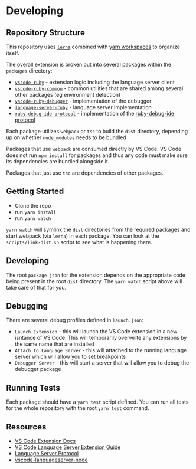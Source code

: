 # Developing

## Repository Structure

This repository uses [`lerna`]() combined with [yarn workspaces]() to organize itself.

The overall extension is broken out into several packages within the `packages` directory:

- [`vscode-ruby`](https://github.com/rubyide/vscode-ruby/blob/master/packages/vscode-ruby) - extension logic including the language server client
- [`vscode-ruby-common`](https://github.com/rubyide/vscode-ruby/blob/master/packages/vscode-ruby-common) - common utilities that are shared among several other packages (eg environment detection)
- [`vscode-ruby-debugger`](https://github.com/rubyide/vscode-ruby/blob/master/packages/vscode-ruby-debugger) - implementation of the debugger
- [`language-server-ruby`](https://github.com/rubyide/vscode-ruby/blob/master/packages/language-server-ruby) - language server implementation
- [`ruby-debug-ide-protocol`](https://github.com/rubyide/vscode-ruby/blob/master/packages/ruby-debug-ide-protocol) - implementation of the [ruby-debug-ide protocol](https://github.com/ruby-debug/ruby-debug-ide/blob/master/protocol-spec.md)

Each package utilizes `webpack` or `tsc` to build the `dist` directory, depending up on whether `node_modules` needs to be bundled

Packages that use `webpack` are consumed directly by VS Code. VS Code does not run `npm install` for packages and thus any code must make sure its dependencies are bundled alongside it.

Packages that just use `tsc` are dependencies of other packages.

## Getting Started

- Clone the repo
- run `yarn install`
- run `yarn watch`

`yarn watch` will symlink the `dist` directories from the required packages and start webpack (via `lerna`) in each package. You can look at the `scripts/link-dist.sh` script to see what is happening there.

## Developing

The root `package.json` for the extension depends on the appropriate code being present in the root `dist` directory. The `yarn watch` script above will take care of that for you.

## Debugging

There are several debug profiles defined in `launch.json`:

- `Launch Extension` - this will launch the VS Code extension in a new isntance of VS Code. This will temporarily overwrite any extensions by the same name that are installed
- `Attach to Language Server` - this will attached to the running language server which will allow you to set breakpoints
- `Debugger Server` - this will start a server that will allow you to debug the debugger package

## Running Tests

Each package should have a `yarn test` script defined. You can run all tests for the whole repository with the root `yarn test` command.

## Resources

- [VS Code Extension Docs](https://code.visualstudio.com/api)
- [VS Code Language Server Extension Guide](https://code.visualstudio.com/api/language-extensions/language-server-extension-guide)
- [Language Server Protocol](https://microsoft.github.io/language-server-protocol/)
- [vscode-languageserver-node](https://github.com/microsoft/vscode-languageserver-node)
